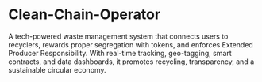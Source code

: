 # Clean-Chain-Operator
A tech-powered waste management system that connects users to recyclers, rewards proper segregation with tokens, and enforces Extended Producer Responsibility. With real-time tracking, geo-tagging, smart contracts, and data dashboards, it promotes recycling, transparency, and a sustainable circular economy.
